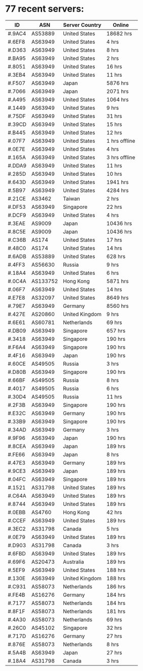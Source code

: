 # 77 recent servers:

| ID | ASN | Server Country | Online |
| ------ | ------ | ------ | ------ |
| #.9AC4 | AS53889 | United States | 18682 hrs |
| #.6EF8 | AS63949 | United States | 4 hrs |
| #.D363 | AS63949 | United States | 8 hrs |
| #.BA95 | AS63949 | United States | 2 hrs |
| #.8051 | AS63949 | United States | 16 hrs |
| #.3EB4 | AS63949 | United States | 11 hrs |
| #.F507 | AS63949 | Japan | 5876 hrs |
| #.7066 | AS63949 | Japan | 2071 hrs |
| #.A495 | AS63949 | United States | 1064 hrs |
| #.1449 | AS63949 | United States | 9 hrs |
| #.75DF | AS63949 | United States | 31 hrs |
| #.39CD | AS63949 | United States | 15 hrs |
| #.B445 | AS63949 | United States | 12 hrs |
| #.07F7 | AS63949 | United States | 1 hrs offline |
| #.0E7E | AS63949 | United States | 4 hrs |
| #.165A | AS63949 | United States | 3 hrs offline |
| #.DDA9 | AS63949 | United States | 11 hrs |
| #.285D | AS63949 | United States | 10 hrs |
| #.643D | AS63949 | United States | 1941 hrs |
| #.5B97 | AS63949 | United States | 4284 hrs |
| #.21CE | AS3462 | Taiwan | 2 hrs |
| #.DF53 | AS63949 | Singapore | 22 hrs |
| #.DCF9 | AS63949 | United States | 4 hrs |
| #.3EAE | AS9009 | Japan | 10436 hrs |
| #.8C5E | AS9009 | Japan | 10436 hrs |
| #.C36B | AS174 | United States | 17 hrs |
| #.48C0 | AS174 | United States | 14 hrs |
| #.6ADB | AS53889 | United States | 628 hrs |
| #.4FF3 | AS56630 | Russia | 9 hrs |
| #.18A4 | AS63949 | United States | 6 hrs |
| #.0C4A | AS133752 | Hong Kong | 5871 hrs |
| #.06F7 | AS63949 | United States | 14 hrs |
| #.E7E8 | AS32097 | United States | 8649 hrs |
| #.79E7 | AS63949 | Germany | 8560 hrs |
| #.427E | AS20860 | United Kingdom | 9 hrs |
| #.6E61 | AS60781 | Netherlands | 69 hrs |
| #.DB09 | AS63949 | Singapore | 657 hrs |
| #.3418 | AS63949 | Singapore | 190 hrs |
| #.F6A4 | AS63949 | Singapore | 190 hrs |
| #.4F16 | AS63949 | Japan | 190 hrs |
| #.60CE | AS49505 | Russia | 3 hrs |
| #.D80B | AS63949 | Singapore | 190 hrs |
| #.66BF | AS49505 | Russia | 8 hrs |
| #.4017 | AS49505 | Russia | 6 hrs |
| #.30D4 | AS49505 | Russia | 11 hrs |
| #.2F3B | AS63949 | Singapore | 190 hrs |
| #.E32C | AS63949 | Germany | 190 hrs |
| #.33B9 | AS63949 | Singapore | 190 hrs |
| #.34AD | AS63949 | Germany | 3 hrs |
| #.9F96 | AS63949 | Japan | 190 hrs |
| #.8CEA | AS63949 | Japan | 189 hrs |
| #.FE66 | AS63949 | Japan | 8 hrs |
| #.47E3 | AS63949 | Germany | 189 hrs |
| #.9CE3 | AS63949 | Japan | 189 hrs |
| #.04FC | AS63949 | Singapore | 189 hrs |
| #.1521 | AS31798 | United States | 189 hrs |
| #.C64A | AS63949 | United States | 189 hrs |
| #.8744 | AS63949 | United States | 189 hrs |
| #.0EBB | AS4760 | Hong Kong | 42 hrs |
| #.CCEF | AS63949 | United States | 189 hrs |
| #.3EC2 | AS31798 | Canada | 5 hrs |
| #.0E79 | AS63949 | United States | 189 hrs |
| #.D903 | AS31798 | Canada | 3 hrs |
| #.6FBD | AS63949 | United States | 189 hrs |
| #.69F6 | AS20473 | Australia | 189 hrs |
| #.5EF9 | AS63949 | United States | 188 hrs |
| #.130E | AS63949 | United Kingdom | 188 hrs |
| #.C931 | AS58073 | Netherlands | 186 hrs |
| #.FE4B | AS16276 | Germany | 184 hrs |
| #.7177 | AS58073 | Netherlands | 184 hrs |
| #.8F1F | AS58073 | Netherlands | 181 hrs |
| #.4A30 | AS58073 | Netherlands | 69 hrs |
| #.26C0 | AS45102 | Singapore | 32 hrs |
| #.717D | AS16276 | Germany | 27 hrs |
| #.876E | AS58073 | Netherlands | 8 hrs |
| #.5A4B | AS63949 | Japan | 27 hrs |
| #.18A4 | AS31798 | Canada | 3 hrs |

